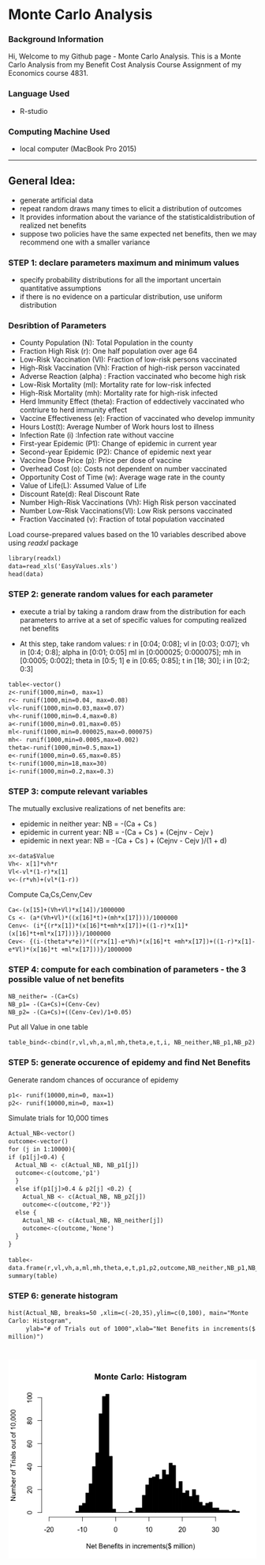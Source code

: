 # Monte Carlo Analysis

### Background Information 
Hi, Welcome to my Github page - Monte Carlo Analysis.
This is a Monte Carlo Analysis from my Benefit Cost Analysis Course Assignment of my Economics course 4831.

### Language Used 
- R-studio

### Computing Machine Used 
- local computer (MacBook Pro 2015)

---

## General Idea: 
* generate artificial data
* repeat random draws many times to elicit a distribution of outcomes
* It provides information about the variance of the statisticaldistribution of realized net benefits
* suppose two policies have the same expected net benefits, then we may recommend one with a smaller variance


### STEP 1: declare parameters maximum and minimum values
* specify probability distributions for all the important uncertain
quantitative assumptions
* if there is no evidence on a particular distribution, use uniform
distribution

### Desribtion of Parameters

*  County Population (N): Total Population in the county
*  Fraction High Risk (r): One half population over age 64
*  Low-Risk Vaccination (Vl): Fraction of low-risk persons vaccinated 
*  High-Risk Vaccination (Vh): Fraction of high-risk person vaccinated 
*  Adverse Reaction (alpha) : Fraction vaccinated who become high risk
*  Low-Risk Mortality (ml): Mortality rate for low-risk infected 
*  High-Risk Mortality (mh): Mortality rate for high-risk infected 
*  Herd Immunity Effect (theta): Fraction of eddectively vaccinated who contriure to herd immunity effect 
*  Vaccine Effectiveness (e): Fraction of vaccinated who develop immunity 
*  Hours Lost(t): Average Number of Work hours lost to illness
*  Infection Rate (i) :Infection rate without vaccine 
*  First-year Epidemic (P1): Change of epidemic in current year 
*  Second-year Epidemic (P2): Chance of epidemic next year 
*  Vaccine Dose Price (p): Price per dose of vaccine 
*  Overhead Cost (o): Costs not dependent on number vaccinated 
*  Opportunity Cost of Time (w): Average wage rate in the county
*  Value of Life(L): Assumed Value of Life
*  Discount Rate(d): Real Discount Rate
*  Number High-Risk Vaccinations (Vh): High Risk person vaccinated 
*  Number Low-Risk Vaccinations(Vl): Low Risk persons vaccinated 
*  Fraction Vaccinated (v): Fraction of total population vaccinated 


Load course-prepared values based on the 10 variables described above using *readxl* package 
```
library(readxl)
data=read_xls('EasyValues.xls')
head(data)
```

### STEP 2: generate random values for each parameter 

* execute a trial by taking a random draw from the distribution for each parameters to arrive at a set of specific values for computing realized net benefits
 
* At this step, take random values:
r in [0:04; 0:08]; vl in [0:03; 0:07]; vh in [0:4; 0:8]; alpha in [0:01; 0:05]
ml in [0:000025; 0:000075]; mh in [0:0005; 0:002]; theta in [0:5; 1]
e in [0:65; 0:85]; t in [18; 30]; i in [0:2; 0:3]
```
table<-vector()
z<-runif(1000,min=0, max=1)
r<- runif(1000,min=0.04, max=0.08)
vl<-runif(1000,min=0.03,max=0.07)
vh<-runif(1000,min=0.4,max=0.8)
a<-runif(1000,min=0.01,max=0.05)
ml<-runif(1000,min=0.000025,max=0.000075)
mh<- runif(1000,min=0.0005,max=0.002)
theta<-runif(1000,min=0.5,max=1)
e<-runif(1000,min=0.65,max=0.85)
t<-runif(1000,min=18,max=30)
i<-runif(1000,min=0.2,max=0.3)
```

### STEP 3: compute relevant variables

The mutually exclusive realizations of net benefits are:
* epidemic in neither year: NB = -(Ca + Cs )
* epidemic in current year: NB = -(Ca + Cs ) + (Cejnv - Cejv )
* epidemic in next year: NB = -(Ca + Cs ) + (Cejnv - Cejv )/(1 + d)

``` 
x<-data$Value
Vh<- x[1]*vh*r
Vl<-vl*(1-r)*x[1]
v<-(r*vh)+(vl*(1-r))
``` 

Compute Ca,Cs,Cenv,Cev
```
Ca<-(x[15]+(Vh+Vl)*x[14])/1000000 
Cs <- (a*(Vh+Vl)*((x[16]*t)+(mh*x[17])))/1000000
Cenv<- (i*{(r*x[1])*(x[16]*t+mh*x[17])+((1-r)*x[1]*(x[16]*t+ml*x[17]))})/1000000
Cev<- {(i-(theta*v*e))*((r*x[1]-e*Vh)*(x[16]*t +mh*x[17])+((1-r)*x[1]-e*Vl)*(x[16]*t +ml*x[17]))}/1000000
```

### STEP 4: compute for each combination of parameters - the 3 possible value of net benefits
```
NB_neither= -(Ca+Cs)
NB_p1= -(Ca+Cs)+(Cenv-Cev)
NB_p2= -(Ca+Cs)+((Cenv-Cev)/1+0.05)
```
Put all Value in one table 
```
table_bind<-cbind(r,vl,vh,a,ml,mh,theta,e,t,i, NB_neither,NB_p1,NB_p2)
```

### STEP 5: generate occurence of epidemy and find Net Benefits 

Generate random chances of occurance of epidemy
``` 
p1<- runif(10000,min=0, max=1)
p2<- runif(10000,min=0, max=1)
``` 
Simulate trials for 10,000 times
``` 
Actual_NB<-vector()
outcome<-vector()
for (j in 1:10000){
if (p1[j]<0.4) {
  Actual_NB <- c(Actual_NB, NB_p1[j])
  outcome<-c(outcome,'p1')
  }
  else if(p1[j]>0.4 & p2[j] <0.2) { 
    Actual_NB <- c(Actual_NB, NB_p2[j])
    outcome<-c(outcome,'P2')}
  else {
    Actual_NB <- c(Actual_NB, NB_neither[j])
    outcome<-c(outcome,'None')
  }
}

table<-data.frame(r,vl,vh,a,ml,mh,theta,e,t,p1,p2,outcome,NB_neither,NB_p1,NB_p2,Actual_NB)
summary(table)
``` 
### STEP 6: generate histogram
```
hist(Actual_NB, breaks=50 ,xlim=c(-20,35),ylim=c(0,100), main="Monte Carlo: Histogram", 
     ylab="# of Trials out of 1000",xlab="Net Benefits in increments($ million)")
```


# ![histogramn](histogram.png)


